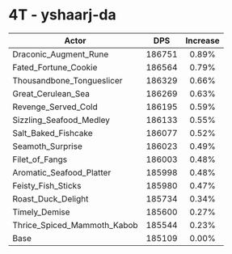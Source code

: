 # 4T - yshaarj-da
| Actor | DPS | Increase |
|---|:---:|:---:|
|Draconic_Augment_Rune|186751|0.89%|
|Fated_Fortune_Cookie|186564|0.79%|
|Thousandbone_Tongueslicer|186329|0.66%|
|Great_Cerulean_Sea|186269|0.63%|
|Revenge_Served_Cold|186195|0.59%|
|Sizzling_Seafood_Medley|186133|0.55%|
|Salt_Baked_Fishcake|186077|0.52%|
|Seamoth_Surprise|186023|0.49%|
|Filet_of_Fangs|186003|0.48%|
|Aromatic_Seafood_Platter|185998|0.48%|
|Feisty_Fish_Sticks|185980|0.47%|
|Roast_Duck_Delight|185734|0.34%|
|Timely_Demise|185600|0.27%|
|Thrice_Spiced_Mammoth_Kabob|185544|0.23%|
|Base|185109|0.00%|
